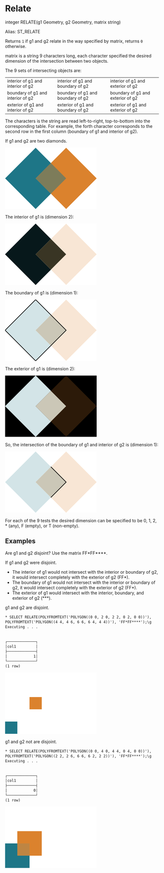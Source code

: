 # Relate #

integer RELATE(g1 Geometry, g2 Geometry, matrix string)

Alias: ST_RELATE

Returns `1` if g1 and g2 relate in the way specified by matrix, returns `0` otherwise.

matrix is a string 9 characters long, each character specified the desired dimension of the intersection between two objects.

The 9 sets of intersecting objects are:

<table>
  <tr>
    <td>interior of g1 and interior of g2</td>
    <td>interior of g1 and boundary of g2</td>
    <td>interior of g1 and exterior of g2</td>
  </tr>
  <tr>
    <td>boundary of g1 and interior of g2</td>
    <td>boundary of g1 and boundary of g2</td>
    <td>boundary of g1 and exterior of g2</td>
  </tr>
  <tr>
    <td>exterior of g1 and interior of g2</td>
    <td>exterior of g1 and boundary of g2</td>
    <td>exterior of g1 and exterior of g2</td>
  </tr>
</table>

The characters is the string are read left-to-right, top-to-bottom into the corresponding table. For example, the forth character corresponds to the second row in the first column (boundary of g1 and interior of g2).

If g1 and g2 are two diamonds.

![Diamonds](relate.svg)

The interior of g1 is (dimension 2):

![Interior](relate2.svg)

The boundary of g1 is (dimension 1):

![Boundary](relate3.svg)

The exterior of g1 is (dimension 2):

![Exterior](relate4.svg)

So, the intersection of the boundary of g1 and interior of g2 is (dimension 1):

![BoundaryInterior](relate5.svg)

For each of the 9 tests the desired dimension can be specified to be 0, 1, 2, * (any), F (empty), or T (non-empty).

## Examples ##

Are g1 and g2 disjoint? Use the matrix FF\*FF\*\*\*\*.

If g1 and g2 were disjoint.

* The interior of g1 would not intersect with the interior or boundary of g2, it would intersect completely with the exterior of g2 (FF*).
* The boundary of g1 would not intersect with the interior or boundary of g2, it would intersect completely with the exterior of g2 (FF*).
* The exterior of g1 would intersect with the interior, boundary, and exterior of g2 (\*\*\*).

g1 and g2 are disjoint.

    * SELECT RELATE(POLYFROMTEXT('POLYGON((0 0, 2 0, 2 2, 0 2, 0 0))'), POLYFROMTEXT('POLYGON((4 4, 4 6, 6 6, 6 4, 4 4))'), 'FF*FF****');\g 
    Executing . . .


    ┌─────────────┐
    │col1         │
    ├─────────────┤
    │            1│
    └─────────────┘
    (1 row)

![Disjoint](relate6.svg)

g1 and g2 not are disjoint.

    * SELECT RELATE(POLYFROMTEXT('POLYGON((0 0, 4 0, 4 4, 0 4, 0 0))'), POLYFROMTEXT('POLYGON((2 2, 2 6, 6 6, 6 2, 2 2))'), 'FF*FF****');\g 
    Executing . . .


    ┌─────────────┐
    │col1         │
    ├─────────────┤
    │            0│
    └─────────────┘
    (1 row)

![NotDisjoint](relate7.svg)
